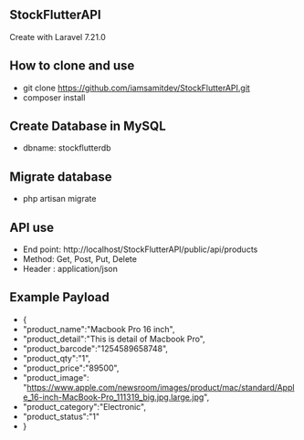 ## StockFlutterAPI
Create with Laravel 7.21.0

## How to clone and use
- git clone https://github.com/iamsamitdev/StockFlutterAPI.git
- composer install

## Create Database in MySQL
- dbname: stockflutterdb

## Migrate database
- php artisan migrate

## API use
- End point: http://localhost/StockFlutterAPI/public/api/products
- Method: Get, Post, Put, Delete
- Header : application/json

## Example Payload
- {
- 	"product_name":"Macbook Pro 16 inch",
- 	"product_detail":"This is detail of Macbook Pro",
- 	"product_barcode":"1254589658748",
- 	"product_qty":"1",
- 	"product_price":"89500",
- 	"product_image": "https://www.apple.com/newsroom/images/product/mac/standard/Apple_16-inch-MacBook-Pro_111319_big.jpg.large.jpg",
- 	"product_category":"Electronic",
- 	"product_status":"1"
- }

